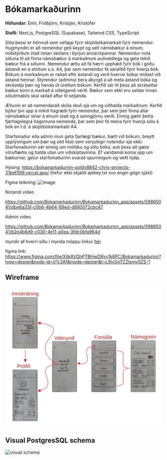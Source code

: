 # Bókamarkaðurinn

**Höfundar**: Emil, Friðbjörn, Kristján, Kristófer

**Stafli**: Next.js, PostgreSQL (Supabase), Tailwind CSS, TypeScript

Síða þessi er hönnuð sem vefapp fyrir skiptibókamarkað fyrir nemendur. Hugmyndin er að nemendur geti keypt og selt námsbækur á einum, miðstýrðum stað innan skólans í byrjun annar/spannar. Nemendur nota síðuna til að finna námsbækur á markaðnum auðveldlega og geta tekið bækur frá á síðunni. Nemendur ættu að fá hærri upphæð fyrir bók í góðu ástandi en á stöðum s.s. A4, þar sem nemendur fá sáralítið fyrir hverja bók. Bókum á markaðnum er raðað eftir ástandi og verð hverrar bókar miðast við ástand hennar. Stýrendur (admins) bera ábyrgð á að meta ástand bóka og skrásetja þær og henda út úreltum bókum. Kerfið sér til þess að skrásettar bækur komi á markað á viðeigandi verði. Bækur sem ekki eru seldar innan sölutímabils skal skilað aftur til seljanda.

Ætlunin er að nemendaráð skóla skuli sjá um og viðhalda markaðnum. Kerfið býður því upp á mikið hagræði fyrir nemendur, þar sem þeir finna allar námsbækur sínar á einum stað og á sanngjörnu verði. Einnig gætir þetta fjárhagslegra hagsmuna nemenda, þar sem þeir fá meira fyrir hverja sölu á bók en t.d. á skiptibókamarkaði A4.

Starfsmaður eða admin mun geta fjarlægt bækur, bætt við bókum, breytt upplýsingum um þær og séð hluti sem venjulegir notendur sjá ekki. Starfsmaðurinn sér einnig um mótöku og sölu bóka, auk þess að gæta vöruflæðis og halda utan um viðskiptavinina. Ef vandamál koma upp um bækurnar, getur starfsmaðurinn svarað spurningum og veitt hjálp.

Hýsing: https://bokamarkadurinn-qoldv8842-chris-projects-31bef599.vercel.app/ (hefur ekki skjalið apikey.txt svo engin gögn sjást)

Figma teikning:
![image](https://github.com/Bokamarkadurinn/Bokamarkadurinn_app/assets/59865041/5e70eefe-1abb-48cb-8aa3-68ecc6f4b9aa)

Notandi video

https://github.com/Bokamarkadurinn/Bokamarkadurinn_app/assets/59865041/dbe6a33f-c0b6-4b64-89ed-d880072cbc47

Admin video


https://github.com/Bokamarkadurinn/Bokamarkadurinn_app/assets/59865041/b2e4b6d9-c030-4e11-a0ea-3fdc0bfa964d

myndir af hverri síðu í mynda möppu linkur [hér](https://github.com/Bokamarkadurinn/Bokamarkadurinn_app/blob/main/myndir/readme.md)

figma link: https://www.figma.com/file/XjIk8VQhPTBHwDRvy1k6PC/Bokamarkadurinn?type=design&node-id=0%3A1&mode=design&t=L9jvGnTZZtsmv5ZS-1

## Wireframe

![Wireframe](https://github.com/Bokamarkadurinn/Bokamarkadurinn_app/blob/main/myndir/Wireframe.jpg?raw=true)

## Visual PostgresSQL schema

![visual schema](https://github.com/Bokamarkadurinn/Bokamarkadurinn_app/assets/146173618/764856b6-3372-45ec-b2dc-e3c996d661d3)


